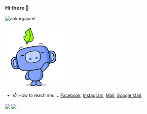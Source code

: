 ### Hi there 👋

<p align="left"> <img src="https://komarev.com/ghpvc/?username=ankurgajurel" alt="ankurgajurel" /> </p>

<img src="https://raw.githubusercontent.com/ankurgajurel/ankurgajurel/main/hello.gif" height="200" >

- 📫 How to reach me: ... <a href="https://facebook.com/theresureishope">Facebook</a>, <a href="https://instagram.com/theresureishope">Instagram</a>, <a href="mailto:ankurgajurel02@gmail.com">Mail</a>, <a href="mailto:ankurgajurel02@gmail.com">Google Mail</a>, 

<img src="https://github-readme-stats.vercel.app/api?username=ankurgajurel&theme=midnight-purple&count_private=true&show_icons=true" height=150>  <img src="https://github-readme-stats.vercel.app/api/top-langs/?username=ankurgajurel&langs_count=3&theme=midnight-purple&show_icons=true&hide=html,css,glsl" height=150>

